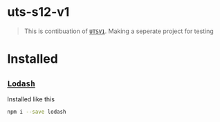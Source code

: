 # uts-s12-v1

> This is contibuation of [`UTSV1`](https://github.com/K0unty/utsv1). Making a seperate project for testing

# Installed

## [`Lodash`](https://lodash.com/)

Installed like this

```sh
npm i --save lodash
```
